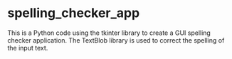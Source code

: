 # spelling_checker_app
This is a Python code using the tkinter library to create a GUI spelling checker application. The TextBlob library is used to correct the spelling of the input text.
